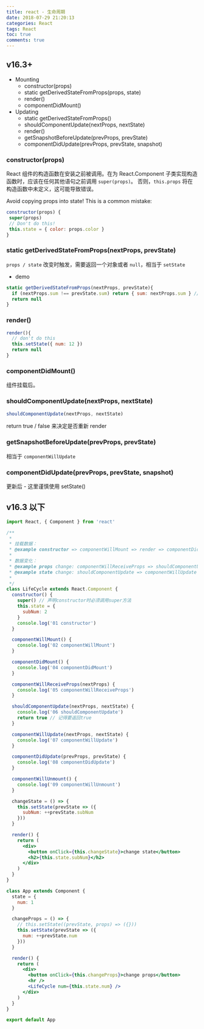 ```yaml
---
title: react - 生命周期
date: 2018-07-29 21:20:13
categories: React
tags: React
toc: true
comments: true
---
```


## v16.3+

- Mounting
  - constructor(props)
  - static getDerivedStateFromProps(props, state)
  - render()
  - componentDidMount()
- Updating
  - static getDerivedStateFromProps()
  - shouldComponentUpdate(nextProps, nextState)
  - render()
  - getSnapshotBeforeUpdate(prevProps, prevState)
  - componentDidUpdate(prevProps, prevState, snapshot)

### constructor(props)

React 组件的构造函数在安装之前被调用。在为 React.Component 子类实现构造函数时，应该在任何其他语句之前调用 `super(props)`。
否则，`this.props` 将在构造函数中未定义，这可能导致错误。

Avoid copying props into state! This is a common mistake:

```js
constructor(props) {
 super(props)
 // Don't do this!
 this.state = { color: props.color }
}
```

### static getDerivedStateFromProps(nextProps, prevState)

`props / state` 改变时触发，需要返回一个对象或者 `null`，相当于 `setState`

- demo

```js
static getDerivedStateFromProps(nextProps, prevState){
  if (nextProps.sum !== prevState.sum) return { sum: nextProps.sum } // 类似于 setState({ sum: nextProps.sum })
  return null
}
```

### render()

```js
render(){
  // don't do this
  this.setState({ num: 12 })
  return null
}

```

### componentDidMount()

组件挂载后。

### shouldComponentUpdate(nextProps, nextState)

```js
shouldComponentUpdate(nextProps, nextState)
```

return true / false 来决定是否重新 render

### getSnapshotBeforeUpdate(prevProps, prevState)

相当于 `componentWillUpdate`

### componentDidUpdate(prevProps, prevState, snapshot)

更新后 - 这里谨慎使用 setState()

## v16.3 以下

```jsx
import React, { Component } from 'react'

/**
 *
 * 挂载数据：
 * @example constructor => componentWillMount => render => componentDidMount
 *
 * 数据变化：
 * @example props change: componentWillReceiveProps => shouldComponentUpdate => componentWillUpdate => render => componentDidUpdate
 * @example state change: shouldComponentUpdate => componentWillUpdate => componentDidUpdate
 *
 */
class LifeCycle extends React.Component {
  constructor() {
    super() // 声明constructor时必须调用super方法
    this.state = {
      subNum: 2
    }
    console.log('01 constructor')
  }

  componentWillMount() {
    console.log('02 componentWillMount')
  }

  componentDidMount() {
    console.log('04 componentDidMount')
  }

  componentWillReceiveProps(nextProps) {
    console.log('05 componentWillReceiveProps')
  }

  shouldComponentUpdate(nextProps, nextState) {
    console.log('06 shouldComponentUpdate')
    return true // 记得要返回true
  }

  componentWillUpdate(nextProps, nextState) {
    console.log('07 componentWillUpdate')
  }

  componentDidUpdate(prevProps, prevState) {
    console.log('08 componentDidUpdate')
  }

  componentWillUnmount() {
    console.log('09 componentWillUnmount')
  }

  changeState = () => {
    this.setState(prevState => ({
      subNum: ++prevState.subNum
    }))
  }

  render() {
    return (
      <div>
        <button onClick={this.changeState}>change state</button>
        <h2>{this.state.subNum}</h2>
      </div>
    )
  }
}

class App extends Component {
  state = {
    num: 1
  }

  changeProps = () => {
    // this.setState((prevState, props) => ({}))
    this.setState(prevState => ({
      num: ++prevState.num
    }))
  }

  render() {
    return (
      <div>
        <button onClick={this.changeProps}>change props</button>
        <hr />
        <LifeCycle num={this.state.num} />
      </div>
    )
  }
}

export default App
```
